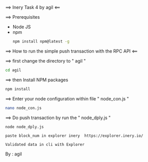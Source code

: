 ==> Inery Task 4 by agil <==

==> Prerequisites
* Node JS
* npm
  ```sh
  npm install npm@latest -g
  ```
==> How to run the simple push transaction with the RPC API <==


==> first change the directory to " agil "
```sh
cd agil
```

==> then Install NPM packages 
```sh
npm install 
```

==> Enter your node configuration within file " node_con.js "
```sh
nano node_con.js 
```

==> Do push transaction by run the " node_dply.js "
```sh
node node_dply.js 
```
```
paste block_num in explorer inery  https://explorer.inery.io/
```
```
Validated data in cli with Explorer
```

By : agil